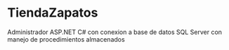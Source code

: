 # TiendaZapatos
Administrador ASP.NET C# con conexion a base de datos SQL Server con manejo de procedimientos almacenados
